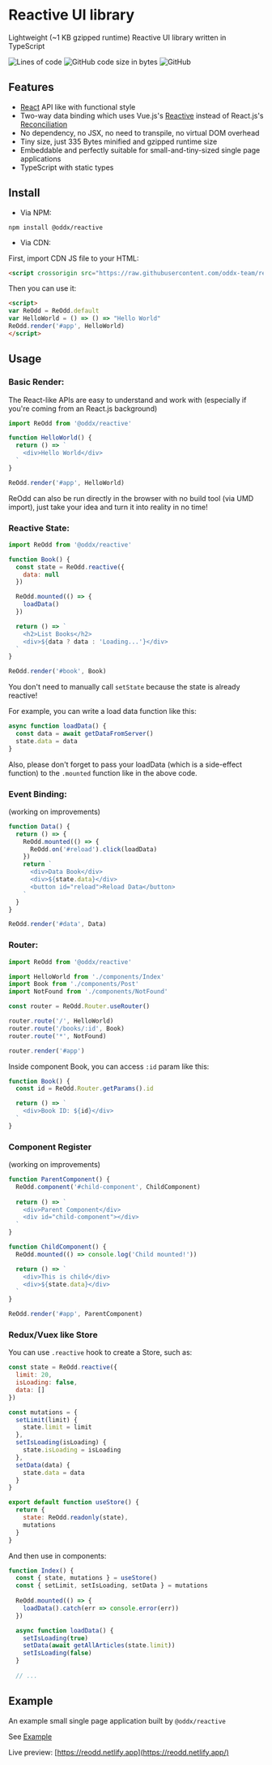 # Reactive UI library

Lightweight (~1 KB gzipped runtime) Reactive UI library written in TypeScript

![Lines of code](https://img.shields.io/tokei/lines/github/oddx-team/reactive?style=flat-square)
![GitHub code size in bytes](https://img.shields.io/github/languages/code-size/oddx-team/reactive?style=flat-square)
![GitHub](https://img.shields.io/github/license/oddx-team/reactive?style=flat-square)

## Features

- [React](https://github.com/facebook/react) API like with functional style
- Two-way data binding which uses Vue.js's [Reactive](https://v3.vuejs.org/guide/reactivity.html) instead of React.js's 
  [Reconciliation](https://reactjs.org/docs/reconciliation.html)
- No dependency, no JSX, no need to transpile, no virtual DOM overhead
- Tiny size, just 335 Bytes minified and gzipped runtime size
- Embeddable and perfectly suitable for small-and-tiny-sized single page applications
- TypeScript with static types

## Install

- Via NPM:

```
npm install @oddx/reactive
```

- Via CDN:

First, import CDN JS file to your HTML:

```html
<script crossorigin src="https://raw.githubusercontent.com/oddx-team/reactive/master/umd/index.js"></script>
```

Then you can use it:

```html
<script>
var ReOdd = ReOdd.default 
var HelloWorld = () => () => "Hello World"
ReOdd.render('#app', HelloWorld)
</script>
```

## Usage

### Basic Render:

The React-like APIs are easy to understand and work with (especially if you're coming from an React.js background)

```javascript
import ReOdd from '@oddx/reactive'

function HelloWorld() {
  return () => `
    <div>Hello World</div>
  `
}

ReOdd.render('#app', HelloWorld)
```

ReOdd can also be run directly in the browser with no build tool (via UMD import), just take your idea and turn it 
into reality in no time!

### Reactive State:

```javascript
import ReOdd from '@oddx/reactive'

function Book() {
  const state = ReOdd.reactive({
    data: null
  })

  ReOdd.mounted(() => {
    loadData()
  })

  return () => `
    <h2>List Books</h2>
    <div>${data ? data : 'Loading...'}</div>
  `
}

ReOdd.render('#book', Book)
```

You don't need to manually call `setState` because the state is already reactive!

For example, you can write a load data function like this:

```javascript
async function loadData() {
  const data = await getDataFromServer()
  state.data = data
}
```

Also, please don't forget to pass your loadData (which is a side-effect function) to the `.mounted` function like in the above code.

### Event Binding:

(working on improvements)

```javascript
function Data() {
  return () => {
    ReOdd.mounted(() => {
      ReOdd.on('#reload').click(loadData)
    })
    return `
      <div>Data Book</div>
      <div>${state.data}</div>
      <button id="reload">Reload Data</button>
    `
  }
}

ReOdd.render('#data', Data)
```

### Router:

```javascript
import ReOdd from '@oddx/reactive'

import HelloWorld from './components/Index'
import Book from './components/Post'
import NotFound from './components/NotFound'

const router = ReOdd.Router.useRouter()

router.route('/', HelloWorld)
router.route('/books/:id', Book)
router.route('*', NotFound)

router.render('#app')
```

Inside component Book, you can access `:id` param like this:

```javascript
function Book() {
  const id = ReOdd.Router.getParams().id

  return () => `
    <div>Book ID: ${id}</div>
  `
}
```

### Component Register

(working on improvements)

```javascript
function ParentComponent() {
  ReOdd.component('#child-component', ChildComponent)
  
  return () => `
    <div>Parent Component</div>
    <div id="child-component"></div>
  `
}

function ChildComponent() {
  ReOdd.mounted(() => console.log('Child mounted!'))

  return () => `
    <div>This is child</div>
    <div>${state.data}</div>
  `
}

ReOdd.render('#app', ParentComponent)
```

### Redux/Vuex like Store

You can use `.reactive` hook to create a Store, such as:

```javascript
const state = ReOdd.reactive({
  limit: 20,
  isLoading: false,
  data: []
})

const mutations = {
  setLimit(limit) {
    state.limit = limit
  },
  setIsLoading(isLoading) {
    state.isLoading = isLoading
  },
  setData(data) {
    state.data = data
  }
}

export default function useStore() {
  return {
    state: ReOdd.readonly(state),
    mutations
  }
}
```

And then use in components:

```javascript
function Index() {
  const { state, mutations } = useStore()
  const { setLimit, setIsLoading, setData } = mutations
  
  ReOdd.mounted(() => {
    loadData().catch(err => console.error(err))
  })

  async function loadData() {
    setIsLoading(true)
    setData(await getAllArticles(state.limit))
    setIsLoading(false)
  }
  
  // ...
```

## Example

An example small single page application built by `@oddx/reactive`

See [Example](https://github.com/oddx-team/reactive/tree/master/example)

Live preview: [https://reodd.netlify.app](https://reodd.netlify.app/)